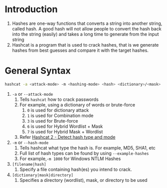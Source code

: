 # Introduction
1. Hashes are one-way functions that converts a string into another string, called hash. A good hash will not allow people to convert the hash back into the string (easily) and takes a long time to generate from the input string
2. Hashcat is a program that is used to crack hashes, that is we generate hashes from best guesses and compare it with the target hashes.

# General Syntax
```sh
hashcat -a <attack-mode> -m <hashing-mode> <hash> <dictionary>/<mask>
```

1. `-a` or `--attack-mode`
	1. Tells `hashcat` how to crack passwords 
	2. For example, using a dictionary of words or brute-force
		1. `0` is used for dictionary attack
		2. `1` is used for Combination mode
		3. `3` is used for Brute-force
		4. `6` is used for Hybrid Wordlist + Mask
		5. `7` is used for Hybrid Mask + Wordlist
	3. Refer [Hashcat 2 - Detect hash type and mode](./Hashcat%202%20-%20Detect%20hash%20type%20and%20mode.md)
2. `-m` or `--hash-mode`
	1. Tells hashcat what type the hash is. For example, MD5, SHA1, etc
	2. Full list of hash types can be found by using `--example-hashes`
	3. For example,`-m 1000` for Windows NTLM Hashes
3. `[filename|hash]`
	1. Specify a file containing hash(es) you intend to crack.
4. `[dictionary|mask|directory]`
	1. Specifies a directory (wordlist), mask, or directory to be used